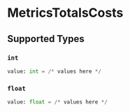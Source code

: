 # MetricsTotalsCosts


## Supported Types

### `int`

```python
value: int = /* values here */
```

### `float`

```python
value: float = /* values here */
```

